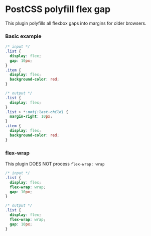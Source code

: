 # PostCSS polyfill flex gap
This plugin polyfills all flexbox gaps into margins for older browsers.

### Basic example

```css
/* input */
.list {
  display: flex;
  gap: 10px;
}
.item {
  display: flex;
  background-color: red;
}

/* output */
.list {
  display: flex;
}
.list > *:not(:last-child) {
  margin-right: 10px;
}
.item {
  display: flex;
  background-color: red;
}
```

### flex-wrap
This plugin DOES NOT process `flex-wrap: wrap`

```css
/* input */
.list {
  display: flex;
  flex-wrap: wrap;
  gap: 10px;
}

/* output */
.list {
  display: flex;
  flex-wrap: wrap;
  gap: 10px;
}
```
